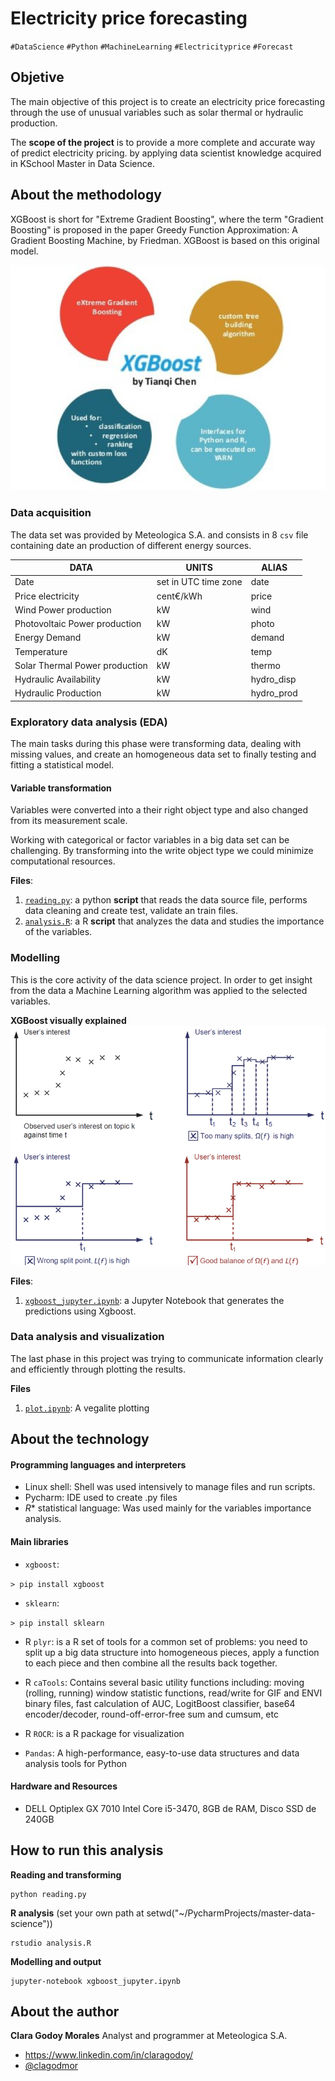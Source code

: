 Electricity price forecasting
===================
`#DataScience` `#Python` `#MachineLearning` `#Electricityprice` `#Forecast`


## Objetive ##

The main objective of this project is to create an electricity price forecasting through the use of unusual variables such as solar thermal or hydraulic production.

The **scope of the project** is to provide a more complete and accurate way of predict electricity pricing. by applying data scientist knowledge acquired in KSchool Master in Data Science.

## About the methodology ##
XGBoost is short for "Extreme Gradient Boosting", where the term "Gradient Boosting" is proposed in the paper Greedy Function Approximation: A Gradient Boosting Machine, by Friedman. XGBoost is based on this original model. 

![XGB](img/xgb.png)

### Data acquisition

The data set was provided by Meteologica S.A. and consists in 8 `csv` file containing date an production of different energy sources.

|DATA|UNITS|ALIAS|
|----|------|-----|
|Date|set in UTC time zone|date|
|Price electricity|cent€/kWh|price|
|Wind Power production|kW|wind|
|Photovoltaic Power production|kW|photo|
|Energy Demand|kW|demand|
|Temperature|dK|temp|
|Solar Thermal Power production|kW|thermo|
|Hydraulic Availability|kW|hydro_disp|
|Hydraulic Production|kW|hydro_prod|

### Exploratory data analysis (EDA)

The main tasks during this phase were transforming data, dealing with missing values, and create an homogeneous data set to finally testing and fitting a statistical model.

#### Variable transformation
Variables were converted into a their right object type and also changed from its measurement scale. 

Working with categorical or factor variables in a big data set can be challenging. By transforming into the write object type we could minimize computational resources.

**Files**:

 1. [`reading.py`](reading.py): a python **script** that reads the data source file, performs data cleaning and create test, validate an train files.
 2. [`analysis.R`](analysis.R): a R **script** that analyzes the data and studies the importance of the variables.

### Modelling

This is the core activity of the data science project. In order to get insight from the data a Machine Learning algorithm was applied to the selected variables.

**XGBoost visually explained**
![XGBoost visual expl](img/xgb_visu.png)

**Files**:

1. [`xgboost_jupyter.ipynb`](xgboost_jupyter.ipynb): a Jupyter Notebook that generates the predictions using Xgboost. 

### Data analysis and visualization

The last phase in this project was trying to  communicate information clearly and efficiently through plotting the results. 

**Files**

 1. [`plot.ipynb`](plot.ipynb): A vegalite plotting
 
## About the technology ##
#### Programming languages and interpreters

 - Linux shell: Shell was used intensively to manage files and run scripts.
 - Pycharm: IDE used to create .py files
 - *R** statistical language: Was used mainly for the variables importance analysis.


#### Main libraries

 - `xgboost`:
 
 `> pip install xgboost`
 
  - `sklearn`:
  
 `> pip install sklearn`
 
 - R `plyr`:  is a R set of tools for a common set of problems: you need to split up a big data structure into homogeneous pieces, apply a function to each piece and then combine all the results back together. 
 
 - R `caTools`: Contains several basic utility functions including: moving (rolling, running) window statistic functions, read/write for GIF and ENVI binary files, fast calculation of AUC, LogitBoost classifier, base64 encoder/decoder, round-off-error-free sum and cumsum, etc
 
 - R `ROCR`: is a R package for visualization
 
 - `Pandas`: A high-performance, easy-to-use data structures and data analysis tools for Python
 
#### Hardware and Resources

 - DELL Optiplex GX 7010 Intel Core i5-3470, 8GB de RAM, Disco SSD de 240GB

## How to run this analysis

**Reading and transforming**

    python reading.py

**R analysis** 
(set your own path at setwd("~/PycharmProjects/master-data-science"))

    rstudio analysis.R 

**Modelling and output** 

    jupyter-notebook xgboost_jupyter.ipynb 


## About the author

**Clara Godoy Morales**
Analyst and programmer at Meteologica S.A.
 - https://www.linkedin.com/in/claragodoy/
 - [@clagodmor](https://twitter.com/clagodmor)